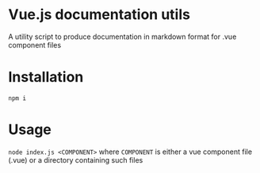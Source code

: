 # Vue.js documentation utils
A utility script to produce documentation in markdown format for .vue component files

# Installation
`npm i`

# Usage

`node index.js <COMPONENT>` where `COMPONENT` is either a vue component file (.vue) or a directory containing such files
